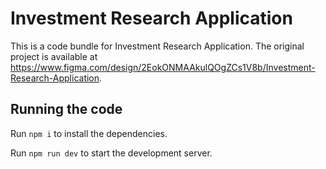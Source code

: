 
  # Investment Research Application

  This is a code bundle for Investment Research Application. The original project is available at https://www.figma.com/design/2EokONMAAkulQOgZCs1V8b/Investment-Research-Application.

  ## Running the code

  Run `npm i` to install the dependencies.

  Run `npm run dev` to start the development server.
  